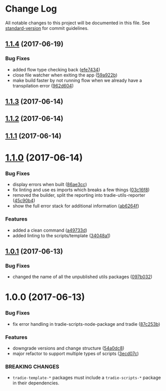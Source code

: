 # Change Log

All notable changes to this project will be documented in this file.
See [standard-version](https://github.com/conventional-changelog/standard-version) for commit guidelines.

<a name="1.1.4"></a>
## [1.1.4](https://github.com/jameslnewell/tradie-v4/compare/tradie-scripts-node-package@1.1.3...tradie-scripts-node-package@1.1.4) (2017-06-19)


### Bug Fixes

* added flow type checking back ([efe7434](https://github.com/jameslnewell/tradie-v4/commit/efe7434))
* close file watcher when exiting the app ([59a922b](https://github.com/jameslnewell/tradie-v4/commit/59a922b))
* make build faster by not running flow when we already have a transpilation error ([962d604](https://github.com/jameslnewell/tradie-v4/commit/962d604))




<a name="1.1.3"></a>
## [1.1.3](https://github.com/jameslnewell/tradie-v4/compare/tradie-scripts-node-package@1.1.2...tradie-scripts-node-package@1.1.3) (2017-06-14)




<a name="1.1.2"></a>
## [1.1.2](https://github.com/jameslnewell/tradie-v4/compare/tradie-scripts-node-package@1.1.1...tradie-scripts-node-package@1.1.2) (2017-06-14)




<a name="1.1.1"></a>
## [1.1.1](https://github.com/jameslnewell/tradie-v4/compare/tradie-scripts-node-package@1.1.0...tradie-scripts-node-package@1.1.1) (2017-06-14)




<a name="1.1.0"></a>
# [1.1.0](https://github.com/jameslnewell/tradie-v4/compare/tradie-scripts-node-package@1.0.1...tradie-scripts-node-package@1.1.0) (2017-06-14)


### Bug Fixes

* display errors when built ([86ae3cc](https://github.com/jameslnewell/tradie-v4/commit/86ae3cc))
* fix linting and use es imports which breaks a few things ([03c16f8](https://github.com/jameslnewell/tradie-v4/commit/03c16f8))
* removed the builder, split the reporting into tradie-utils-reporter ([45c90b4](https://github.com/jameslnewell/tradie-v4/commit/45c90b4))
* show the full error stack for additional information ([ab6264f](https://github.com/jameslnewell/tradie-v4/commit/ab6264f))


### Features

* added a clean command ([a49733d](https://github.com/jameslnewell/tradie-v4/commit/a49733d))
* added linting to the scripts/template ([34048a1](https://github.com/jameslnewell/tradie-v4/commit/34048a1))




<a name="1.0.1"></a>
## [1.0.1](https://github.com/jameslnewell/tradie-v4/compare/tradie-scripts-node-package@1.0.0...tradie-scripts-node-package@1.0.1) (2017-06-13)


### Bug Fixes

* changed the name of all the unpublished utils packages ([097b032](https://github.com/jameslnewell/tradie-v4/commit/097b032))




<a name="1.0.0"></a>
# 1.0.0 (2017-06-13)


### Bug Fixes

* fix error handling in tradie-scripts-node-package and tradie ([87c253b](https://github.com/jameslnewell/tradie-v4/commit/87c253b))


### Features

* downgrade versions and change structure ([54a0dc8](https://github.com/jameslnewell/tradie-v4/commit/54a0dc8))
* major refactor to support multiple types of scripts ([3ecd07c](https://github.com/jameslnewell/tradie-v4/commit/3ecd07c))


### BREAKING CHANGES

* `tradie-template-*` packages must include a `tradie-scripts-*` package in their dependencies.
